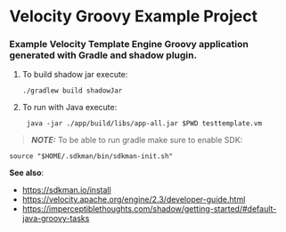 # Velocity Groovy Example Project

### Example Velocity Template Engine Groovy application generated with Gradle and shadow plugin.

1. To build shadow jar execute:

       ./gradlew build shadowJar

2. To run with Java execute:

        java -jar ./app/build/libs/app-all.jar $PWD testtemplate.vm

> **_NOTE:_**  To be able to run gradle make sure to enable SDK:

    source "$HOME/.sdkman/bin/sdkman-init.sh"

**See also**:

- https://sdkman.io/install
- https://velocity.apache.org/engine/2.3/developer-guide.html
- https://imperceptiblethoughts.com/shadow/getting-started/#default-java-groovy-tasks